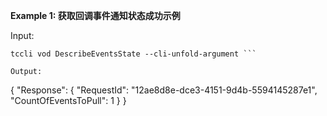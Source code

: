 **Example 1: 获取回调事件通知状态成功示例**



Input: 

```
tccli vod DescribeEventsState --cli-unfold-argument ```

Output: 
```
{
    "Response": {
        "RequestId": "12ae8d8e-dce3-4151-9d4b-5594145287e1",
        "CountOfEventsToPull": 1
    }
}
```

